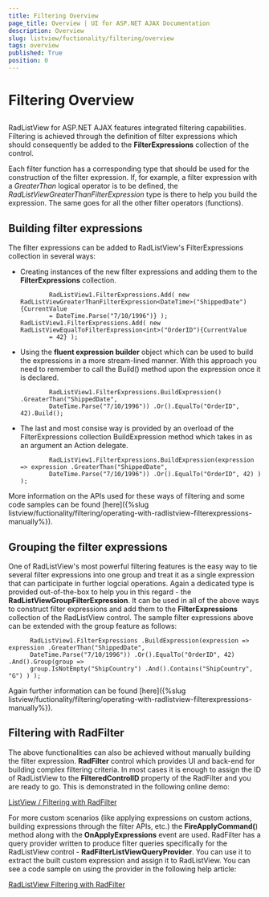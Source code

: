 ```yaml
---
title: Filtering Overview
page_title: Overview | UI for ASP.NET AJAX Documentation
description: Overview
slug: listview/fuctionality/filtering/overview
tags: overview
published: True
position: 0
---
```


# Filtering Overview



## 

RadListView for ASP.NET AJAX features integrated filtering capabilities. Filtering is achieved through the definition of filter expressions which should consequently be added to the __FilterExpressions__ collection of the control.

Each filter function has a corresponding type that should be used for the construction of the filter expression. If, for example, a filter expression with a *GreaterThan* logical operator is to be defined, the *RadListViewGreaterThanFilterExpression* type is there to help you build the expression. The same goes for all the other filter operators (functions).

## Building filter expressions

The filter expressions can be added to RadListView's FilterExpressions collection in several ways:

* Creating instances of the new filter expressions and adding them to the __FilterExpressions__ collection.

	
              RadListView1.FilterExpressions.Add( new RadListViewGreaterThanFilterExpression<DateTime>("ShippedDate"){CurrentValue
              = DateTime.Parse("7/10/1996")} ); RadListView1.FilterExpressions.Add( new RadListViewEqualToFilterExpression<int>("OrderID"){CurrentValue
              = 42} );
            



* Using the __fluent expression builder__ object which can be used to build the expressions in a more stream-lined manner. With this approach you need to remember to call the Build() method upon the expression once it is declared.

	
              RadListView1.FilterExpressions.BuildExpression() .GreaterThan("ShippedDate",
              DateTime.Parse("7/10/1996")) .Or().EqualTo("OrderID", 42).Build();
            



* The last and most consise way is provided by an overload of the FilterExpressions collection BuildExpression method which takes in as an argument an Action delegate.

	
              RadListView1.FilterExpressions.BuildExpression(expression => expression .GreaterThan("ShippedDate",
              DateTime.Parse("7/10/1996")) .Or().EqualTo("OrderID", 42) ) );
            



More information on the APIs used for these ways of filtering and some code samples can be found [here]({%slug listview/fuctionality/filtering/operating-with-radlistview-filterexpressions-manually%}).

## Grouping the filter expressions

One of RadListView's most powerful filtering features is the easy way to tie several filter expressions into one group and treat it as a single expression that can participate in further logcial operations. Again a dedicated type is provided out-of-the-box to help you in this regard - the __RadListViewGroupFilterExpression__. It can be used in all of the above ways to construct filter expressions and add them to the __FilterExpressions__ collection of the RadListView control. The sample filter expressions above can be extended with the group feature as follows:

	
          RadListView1.FilterExpressions .BuildExpression(expression => expression .GreaterThan("ShippedDate",
          DateTime.Parse("7/10/1996")) .Or().EqualTo("OrderID", 42) .And().Group(group =>
          group.IsNotEmpty("ShipCountry") .And().Contains("ShipCountry", "G") ) );
        



Again further information can be found [here]({%slug listview/fuctionality/filtering/operating-with-radlistview-filterexpressions-manually%}).

## Filtering with RadFilter

The above functionalities can also be achieved without manually building the filter expression. __RadFilter__ control which provides UI and back-end for building complex filtering criteria. In most cases it is enough to assign the ID of RadListView to the __FilteredControlID__ property of the RadFilter and you are ready to go. This is demonstrated in the following online demo:

[ListView / Filtering with RadFilter](http://demos.telerik.com/aspnet-ajax/filter/examples/firstlook/defaultcs.aspx?product=listview)

For more custom scenarios (like applying expressions on custom actions, building expressions through the filter APIs, etc.) the __FireApplyCommand(__) method along with the __OnApplyExpressions__ event are used. RadFilter has a query provider written to produce filter queries specifically for the RadListView control - __RadFilterListViewQueryProvider__. You can use it to extract the built custom expression and assign it to RadListView. You can see a code sample on using the provider in the following help article:

[RadListView Filtering with RadFilter](http://www.telerik.com/help/aspnet-ajax/filter-listview-filtering.html)
